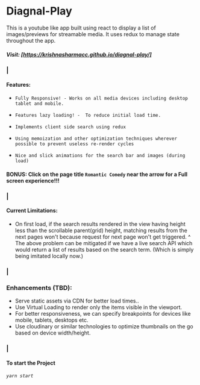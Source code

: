 # Diagnal-Play
This is a youtube like app built using react to display a list of images/previews for streamable media. It uses redux to manage state throughout the app.

##### Visit: [https://krishnasharmacc.github.io/diagnal-play/]

### |

#### Features:
- ``Fully Responsive! - Works on all media devices including desktop tablet and mobile.``

- ``Features lazy loading! -  To reduce initial load time.``
 
- ``Implements client side search using redux ``

-   ``Using memoization and other optimization techniques wherever possible to prevent useless re-render cycles`` 

- ``Nice and slick animations for the search bar and images (during load)``  

#### BONUS: Click on the page title `Romantic Comedy` near the arrow for a Full screen experience!!!

### |


#### Current Limitations:
- On first load, if the search results rendered in the view having height less than the scrollable parent(grid) height, matching results from the next pages won't because request for next page won't get triggered.
^ The above problem can be mitigated if we have a live search API which would return a list of results based on the search term. (Which is simply being imitated locally now.)

### |
### Enhancements (TBD):

- Serve static assets via CDN for better load times..
- Use Virtual Loading to render only the items visible in the viewport.
- For better responsiveness, we can specify breakpoints for devices like mobile, tablets, desktops etc.
- Use cloudinary or similar technologies to optimize thumbnails on the go based on device width/height.

### |

#### To start the Project

###### `yarn start`

[https://krishnasharmacc.github.io/diagnal-play/]: https://krishnasharmacc.github.io/diagnal-play/
